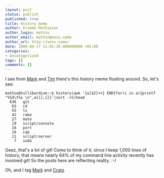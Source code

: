 ```yaml
---
layout: post
status: publish
published: true
title: History meme
author: Graeme Mathieson
author_login: mathie
author_email: mathie@woss.name
author_url: http://woss.name/
date: 2008-04-17 11:01:39.000000000 +01:00
categories:
- Uncategorized
tags: []
comments: []
---
```

I see from [Mark](http://diveintomark.org/archives/2008/04/15/history-meme)
and [Tim](http://www.tbray.org/ongoing/When/200x/2008/04/15/History-Meme)
there's this history meme floating around. So, let's see:

    mathie@tullibardine:~$ history|awk '{a[$2]++} END{for(i in a){printf "%5d\t%s \n",a[i],i}}'|sort -rn|head
      636	git
       63	cd
       55	ls
       42	rake
       27	mate
       19	script/console
       16	port
       16	cap
       11	script/server
        7	sudo

Geez, that's a lot of git! Come to think of it, since I keep 1,000 lines of
history, that means nearly 64% of my command line activity recently has
involved git! So the posts here are reflecting reality. :-)

Oh, and I tag [Mark](http://www.sirena.org.uk/log/) and
[Craig](http://barkingiguana.com/).
